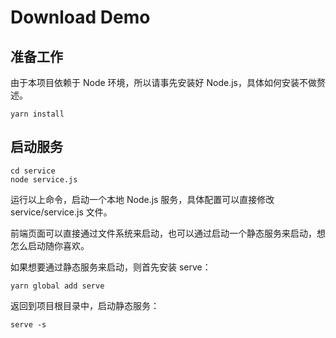 # Download Demo

## 准备工作

由于本项目依赖于 Node 环境，所以请事先安装好 Node.js，具体如何安装不做赘述。

```shell script
yarn install
```

## 启动服务

```shell script
cd service
node service.js
```

运行以上命令，启动一个本地 Node.js 服务，具体配置可以直接修改 service/service.js 文件。

前端页面可以直接通过文件系统来启动，也可以通过启动一个静态服务来启动，想怎么启动随你喜欢。

如果想要通过静态服务来启动，则首先安装 serve：

```shell script
yarn global add serve
```

返回到项目根目录中，启动静态服务：

```shell script
serve -s
```

